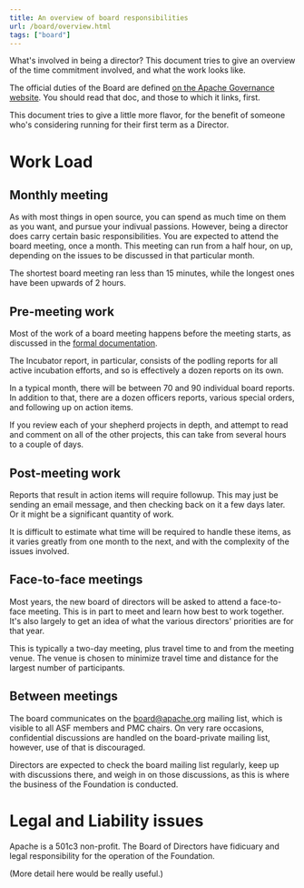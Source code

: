 ```yaml
---
title: An overview of board responsibilities
url: /board/overview.html
tags: ["board"]
---
```


What's involved in being a director? This document tries to give an
overview of the time commitment involved, and what the work looks like.

The official duties of the Board are defined [on the Apache Governance
website](https://apache.org/foundation/governance/board.html). You
should read that doc, and those to which it links, first.

This document tries to give a little more flavor, for the benefit of
someone who's considering running for their first term as a Director.

# Work Load

## Monthly meeting

As with most things in open source, you can spend as much time on them
as you want, and pursue your indivual passions. However, being a
director does carry certain basic responsibilities.
You are expected to attend the board meeting, once a month. This meeting
can run from a half hour, on up, depending on the issues to be discussed
in that particular month.

The shortest board meeting ran less than 15 minutes, while the longest
ones have been upwards of 2 hours.

## Pre-meeting work

Most of the work of a board meeting happens before the meeting starts,
as discussed in the [formal
documentation](https://apache.org/foundation/governance/board.html). 

The Incubator report, in particular, consists of the podling reports
for all active incubation efforts, and so is effectively a dozen reports
on its own.

In a typical month, there will be between 70 and 90 individual board
reports. In addition to that, there are a dozen officers reports,
various special orders, and following up on action items.

If you review each of your shepherd projects in depth, and attempt to read
and comment on all of the other projects, this can take from several
hours to a couple of days.

## Post-meeting work

Reports that result in action items will require followup. This may just
be sending an email message, and then checking back on it a few days
later. Or it might be a significant quantity of work.

It is difficult to estimate what time will be required to handle these
items, as it varies greatly from one month to the next, and with the
complexity of the issues involved.

## Face-to-face meetings

Most years, the new board of directors will be asked to attend a
face-to-face meeting. This is in part to meet and learn how best to work
together. It's also largely to get an idea of what the various
directors' priorities are for that year.

This is typically a two-day meeting, plus travel time to and from the
meeting venue. The venue is chosen to minimize travel time and distance
for the largest number of participants.

## Between meetings

The board communicates on the board@apache.org mailing list, which is
visible to all ASF members and PMC chairs. On very rare occasions,
confidential discussions are handled on the board-private mailing list,
however, use of that is discouraged.

Directors are expected to check the board mailing list regularly, keep
up with discussions there, and weigh in on those discussions, as this is
where the business of the Foundation is conducted.

# Legal and Liability issues

Apache is a 501c3 non-profit. The Board of Directors have fidicuary
and legal responsibility for the operation of the Foundation.

(More detail here would be really useful.)



